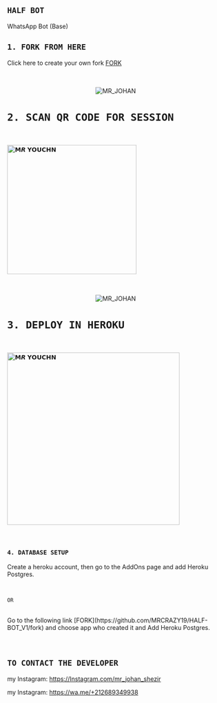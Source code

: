 ## `HALF BOT`
WhatsApp Bot (Base)

## `1. FORK FROM HERE`
Click here to create your own fork [FORK](https://github.com/MRCRAZY19/HALF-BOT_V1/fork)
<br><br><br>
<p align="center">
<img src="https://i.postimg.cc/KvdG23Mf/johan.png" alt="MR_JOHAN"  />
</p>




# `2. SCAN QR CODE FOR SESSION`
<br>
 
<a href="https://replit.com/@MRYOUCHN/TheMonster?v=1"><img title="𝗠𝙍 𝗬𝗢𝗨𝗖𝗛𝗡" src="https://repl.it/badge/github/quiec/whatsasena" width="300"></a>
  <br><br><br>
<p align="center">
<img src="https://i.postimg.cc/B6KWNMhG/johan-liebert.png" alt="MR_JOHAN"  />
</p>



# `3. DEPLOY IN HEROKU`
<br>

<a href="https://heroku.com/deploy?template=https://github.com/MRCRAZY19/HALF-BOT_V1"><img title="𝗠𝙍 𝗬𝗢𝗨𝗖𝗛𝗡" src="https://www.herokucdn.com/deploy/button.svg" width="400"></a>
  <br><br><br>




### `4. DATABASE SETUP`

Create a heroku account, then go to the AddOns page and add Heroku Postgres.

<br>

`OR`

<br>
Go to the following link [FORK](https://github.com/MRCRAZY19/HALF-BOT_V1/fork) and choose app who created it and Add Heroku Postgres.
<br><br><br>

## `TO CONTACT THE DEVELOPER`
my Instagram: https://Instagram.com/mr_johan_shezir                                             

my Instagram: https://wa.me/+212689349938
